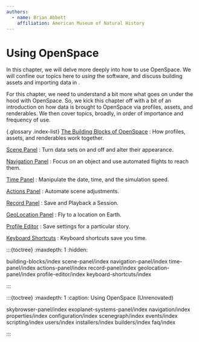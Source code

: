 ```yaml
---
authors:
  - name: Brian Abbott
    affiliation: American Museum of Natural History
---
```


# Using OpenSpace

In this chapter, we will delve more deeply into how to use OpenSpace. We will confine our topics here to _using_ the software, and discuss building assets and importing data in [](/creating-data-assets/index).

For this chapter, we need to understand a bit more what goes on under the hood with OpenSpace. So, we kick this chapter off with a bit of an introduction on how data is brought to OpenSpace via profiles, assets, and renderables. We then cover topics, broadly, in order of importance and frequency of use.

{.glossary .index-list}
[The Building Blocks of OpenSpace](/using-openspace/building-blocks/index)
: How profiles, assets, and renderables work together.

[Scene Panel](/using-openspace/scene-panel/index)
: Turn data sets on and off and alter their appearance.

[Navigation Panel](/using-openspace/navigation-panel/index)
: Focus on an object and use automated flights to reach them.

[Time Panel](/using-openspace/time-panel/index)
: Manipulate the date, time, and the simulation speed.

[Actions Panel](/using-openspace/actions-panel/index)
: Automate scene adjustments.

[Record Panel](/using-openspace/record-panel/index)
: Save and Playback a Session.

[GeoLocation Panel](/using-openspace/geolocation-panel/index)
: Fly to a location on Earth.

[Profile Editor](/using-openspace/profile-editor/index)
: Save settings for a particular story.

[Keyboard Shortcuts](/using-openspace/keyboard-shortcuts/index)
: Keyboard shortcuts save you time.



:::{toctree}
:maxdepth: 1
:hidden:

building-blocks/index
scene-panel/index
navigation-panel/index
time-panel/index
actions-panel/index
record-panel/index
geolocation-panel/index
profile-editor/index
keyboard-shortcuts/index

:::

:::{toctree}
:maxdepth: 1
:caption: Using OpenSpace (Unrenovated)

skybrowser-panel/index
exoplanet-systems-panel/index
navigation/index
properties/index
configuration/index
scenegraph/index
events/index
scripting/index
users/index
installers/index
builders/index
faq/index

:::
